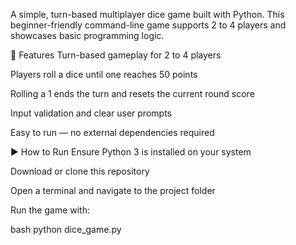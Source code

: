 A simple, turn-based multiplayer dice game built with Python.
This beginner-friendly command-line game supports 2 to 4 players and showcases basic programming logic.

🚀 Features
Turn-based gameplay for 2 to 4 players

Players roll a dice until one reaches 50 points

Rolling a 1 ends the turn and resets the current round score

Input validation and clear user prompts

Easy to run — no external dependencies required

▶️ How to Run
Ensure Python 3 is installed on your system

Download or clone this repository

Open a terminal and navigate to the project folder

Run the game with:

bash
python dice_game.py  
